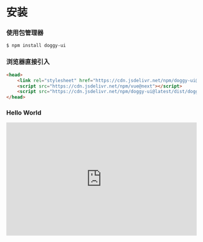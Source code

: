 # 安装

### 使用包管理器
```shell
$ npm install doggy-ui
```

### 浏览器直接引入
```html
<head>
	<link rel="stylesheet" href="https://cdn.jsdelivr.net/npm/doggy-ui@latest/dist/style.css" />
	<script src="https://cdn.jsdelivr.net/npm/vue@next"></script>
	<script src="https://cdn.jsdelivr.net/npm/doggy-ui@latest/dist/doggy-ui.umd.min.js"></script>
</head>
```

### Hello World
<iframe height="300" style="width: 100%;" scrolling="no" title="Hello World" src="https://codepen.io/Doggy068/embed/NWyYBJq?default-tab=html%2Cresult&theme-id=light" frameborder="no" loading="lazy" allowtransparency="true" allowfullscreen="true">
  See the Pen <a href="https://codepen.io/Doggy068/pen/NWyYBJq">
  Hello World</a> by Doggy (<a href="https://codepen.io/Doggy068">@Doggy068</a>)
  on <a href="https://codepen.io">CodePen</a>.
</iframe>
